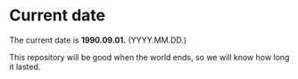 # Current date

The current date is **1990.09.01.** (YYYY.MM.DD.)

This repository will be good when the world ends, so we will know how long it lasted.